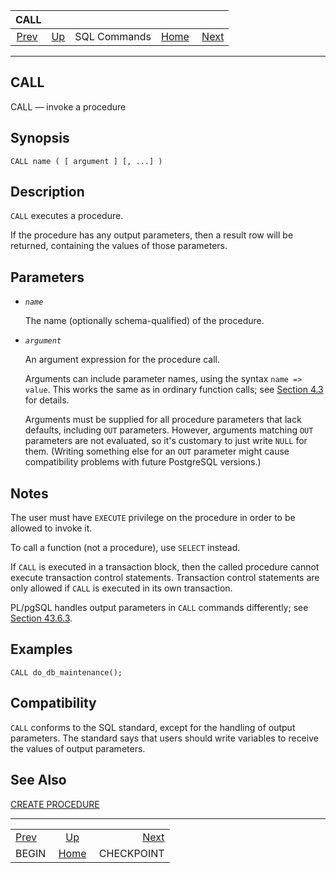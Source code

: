 <!--?xml version="1.0" encoding="UTF-8" standalone="no"?-->

|               CALL              |                                        |              |                                                       |                                           |
| :-----------------------------: | :------------------------------------- | :----------: | ----------------------------------------------------: | ----------------------------------------: |
| [Prev](sql-begin.html "BEGIN")  | [Up](sql-commands.html "SQL Commands") | SQL Commands | [Home](index.html "PostgreSQL 17devel Documentation") |  [Next](sql-checkpoint.html "CHECKPOINT") |

***

## CALL

CALL — invoke a procedure

## Synopsis

    CALL name ( [ argument ] [, ...] )

## Description

`CALL` executes a procedure.

If the procedure has any output parameters, then a result row will be returned, containing the values of those parameters.

## Parameters

* *`name`*

    The name (optionally schema-qualified) of the procedure.

* *`argument`*

    An argument expression for the procedure call.

    Arguments can include parameter names, using the syntax `name => value`. This works the same as in ordinary function calls; see [Section 4.3](sql-syntax-calling-funcs.html "4.3. Calling Functions") for details.

    Arguments must be supplied for all procedure parameters that lack defaults, including `OUT` parameters. However, arguments matching `OUT` parameters are not evaluated, so it's customary to just write `NULL` for them. (Writing something else for an `OUT` parameter might cause compatibility problems with future PostgreSQL versions.)

## Notes

The user must have `EXECUTE` privilege on the procedure in order to be allowed to invoke it.

To call a function (not a procedure), use `SELECT` instead.

If `CALL` is executed in a transaction block, then the called procedure cannot execute transaction control statements. Transaction control statements are only allowed if `CALL` is executed in its own transaction.

PL/pgSQL handles output parameters in `CALL` commands differently; see [Section 43.6.3](plpgsql-control-structures.html#PLPGSQL-STATEMENTS-CALLING-PROCEDURE "43.6.3. Calling a Procedure").

## Examples

    CALL do_db_maintenance();

## Compatibility

`CALL` conforms to the SQL standard, except for the handling of output parameters. The standard says that users should write variables to receive the values of output parameters.

## See Also

[CREATE PROCEDURE](sql-createprocedure.html "CREATE PROCEDURE")

***

|                                 |                                                       |                                           |
| :------------------------------ | :---------------------------------------------------: | ----------------------------------------: |
| [Prev](sql-begin.html "BEGIN")  |         [Up](sql-commands.html "SQL Commands")        |  [Next](sql-checkpoint.html "CHECKPOINT") |
| BEGIN                           | [Home](index.html "PostgreSQL 17devel Documentation") |                                CHECKPOINT |
